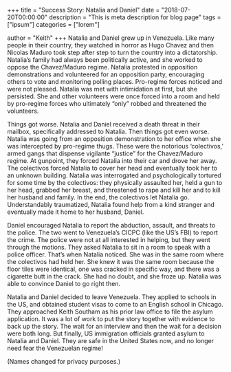 +++
title = "Success Story: Natalia and Daniel"
date = "2018-07-20T00:00:00"
description = "This is meta description for blog page"
tags = ["ipsum"]
categories = ["lorem"]

author = "Keith"
+++
Natalia and Daniel grew up in Venezuela. Like many people in their country, they watched in horror as Hugo Chavez and then Nicolas Maduro took step after step to turn the country into a dictatorship. Natalia’s family had always been politically active, and she worked to oppose the Chavez/Maduro regime. Natalia protested in opposition demonstrations and volunteered for an opposition party, encouraging others to vote and monitoring polling places. Pro-regime forces noticed and were not pleased. Natalia was met with intimidation at first, but she persisted. She and other volunteers were once forced into a room and held by pro-regime forces who ultimately “only” robbed and threatened the volunteers.

Things got worse. Natalia and Daniel received a death threat in their mailbox, specifically addressed to Natalia. Then things got even worse. Natalia was going from an opposition demonstration to her office when she was intercepted by pro-regime thugs. These were the notorious ‘colectivos,’ armed gangs that dispense vigilante “justice” for the Chavez/Maduro regime. At gunpoint, they forced Natalia into their car and drove her away. The colectivos forced Natalia to cover her head and eventually took her to an unknown building. Natalia was interrogated and psychologically tortured for some time by the colectivos: they physically assaulted her, held a gun to her head, grabbed her breast, and threatened to rape and kill her and to kill her husband and family. In the end, the colectivos let Natalia go. Understandably traumatized, Natalia found help from a kind stranger and eventually made it home to her husband, Daniel.

Daniel encouraged Natalia to report the abduction, assault, and threats to the police. The two went to Venezuela’s CICPC (like the US’s FBI) to report the crime. The police were not at all interested in helping, but they went through the motions. They asked Natalia to sit in a room to speak with a police officer. That’s when Natalia noticed. She was in the same room where the colectivos had held her. She knew it was the same room because the floor tiles were identical, one was cracked in specific way, and there was a cigarette butt in the crack. She had no doubt, and she froze up. Natalia was able to convince Daniel to go right then.

Natalia and Daniel decided to leave Venezuela. They applied to schools in the US, and obtained student visas to come to an English school in Chicago. They approached Keith Southam as his prior law office to file the asylum application. It was a lot of work to put the story together with evidence to back up the story. The wait for an interview and then the wait for a decision were both long. But finally, US immigration officials granted asylum to Natalia and Daniel. They are safe in the United States now, and no longer need fear the Venezuelan regime!

(Names changed for privacy purposes.)

